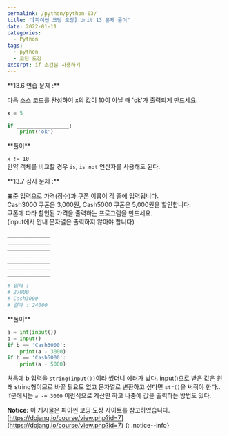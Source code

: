 ```yaml
---
permalink: /python/python-03/
title: "[파이썬 코딩 도장] Unit 13 문제 풀이"
date: 2022-01-11
categories:
  - Python
tags:
  - python
  - 코딩 도장
excerpt: if 조건문 사용하기
---
```


<div class="notice--success" markdown="1">
**13.6 연습 문제 :**

다음 소스 코드를 완성하여 x의 값이 10이 아닐 때 'ok'가 출력되게 만드세요.

```python
x = 5

if _________________:
    print('ok')
```

</div>

<div class="notice" markdown="1">
**풀이**

`x != 10`<br>
만약 객체를 비교할 경우 `is`, `is not` 연산자를 사용해도 된다.

</div>

<div class="notice--danger" markdown="1">
**13.7 심사 문제 :**

표준 입력으로 가격(정수)과 쿠폰 이름이 각 줄에 입력됩니다.<br>
Cash3000 쿠폰은 3,000원, Cash5000 쿠폰은 5,000원을 할인합니다.<br>
쿠폰에 따라 할인된 가격을 출력하는 프로그램을 만드세요.<br>
(input에서 안내 문자열은 출력하지 않아야 합니다)

```python
______________
______________
______________
______________
______________
______________
______________

# 입력 :
# 27000
# Cash3000
# 결과 : 24000
```

</div>

<div class="notice" markdown="1">
**풀이**

```python
a = int(input())
b = input()
if b == 'Cash3000':
    print(a - 3000)
if b == 'Cash5000':
    print(a - 5000)
```

처음에 b 입력을 `string(input())`이라 썼더니 에러가 났다. input()으로 받은 값은 원래 string형이므로 바꿀 필요도 없고 문자열로 변환하고 싶다면 `str()`을 써줘야 한다..<br>
if문에서는 `a -= 3000` 이런식으로 계산만 하고 나중에 값을 출력하는 방법도 있다.

</div>

**Notice:** 이 게시물은 파이썬 코딩 도장 사이트를 참고하였습니다.
[https://dojang.io/course/view.php?id=7](https://dojang.io/course/view.php?id=7)
{: .notice--info}
